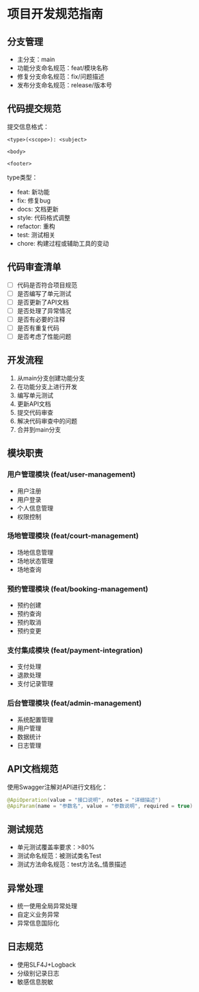 # 项目开发规范指南

## 分支管理
- 主分支：main
- 功能分支命名规范：feat/模块名称
- 修复分支命名规范：fix/问题描述
- 发布分支命名规范：release/版本号

## 代码提交规范
提交信息格式：
```
<type>(<scope>): <subject>

<body>

<footer>
```

type类型：
- feat: 新功能
- fix: 修复bug
- docs: 文档更新
- style: 代码格式调整
- refactor: 重构
- test: 测试相关
- chore: 构建过程或辅助工具的变动

## 代码审查清单
- [ ] 代码是否符合项目规范
- [ ] 是否编写了单元测试
- [ ] 是否更新了API文档
- [ ] 是否处理了异常情况
- [ ] 是否有必要的注释
- [ ] 是否有重复代码
- [ ] 是否考虑了性能问题

## 开发流程
1. 从main分支创建功能分支
2. 在功能分支上进行开发
3. 编写单元测试
4. 更新API文档
5. 提交代码审查
6. 解决代码审查中的问题
7. 合并到main分支

## 模块职责
### 用户管理模块 (feat/user-management)
- 用户注册
- 用户登录
- 个人信息管理
- 权限控制

### 场地管理模块 (feat/court-management)
- 场地信息管理
- 场地状态管理
- 场地查询

### 预约管理模块 (feat/booking-management)
- 预约创建
- 预约查询
- 预约取消
- 预约变更

### 支付集成模块 (feat/payment-integration)
- 支付处理
- 退款处理
- 支付记录管理

### 后台管理模块 (feat/admin-management)
- 系统配置管理
- 用户管理
- 数据统计
- 日志管理

## API文档规范
使用Swagger注解对API进行文档化：
```java
@ApiOperation(value = "接口说明", notes = "详细描述")
@ApiParam(name = "参数名", value = "参数说明", required = true)
```

## 测试规范
- 单元测试覆盖率要求：>80%
- 测试命名规范：被测试类名Test
- 测试方法命名规范：test方法名_情景描述

## 异常处理
- 统一使用全局异常处理
- 自定义业务异常
- 异常信息国际化

## 日志规范
- 使用SLF4J+Logback
- 分级别记录日志
- 敏感信息脱敏 